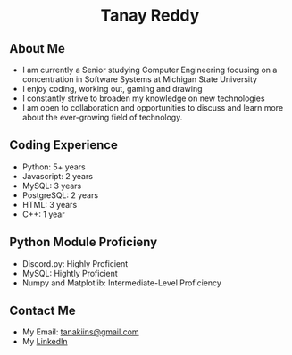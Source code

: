 <h1 align="center">
Tanay Reddy
</h1>
 
## About Me

- I am currently a Senior studying Computer Engineering focusing on a concentration in Software Systems at Michigan State University
- I enjoy coding, working out, gaming and drawing
- I constantly strive to broaden my knowledge on new technologies
- I am open to collaboration and opportunities to discuss and learn more about the ever-growing field of technology.

## Coding Experience

- Python: 5+ years
- Javascript: 2 years
- MySQL: 3 years
- PostgreSQL: 2 years
- HTML: 3 years
- C++: 1 year

## Python Module Proficieny

- Discord.py: Highly Proficient
- MySQL: Hightly Proficient
- Numpy and Matplotlib: Intermediate-Level Proficiency

## Contact Me

- My Email: tanakiins@gmail.com
- My [LinkedIn](https://www.linkedin.com/in/tanay-reddy-a69044222/)

